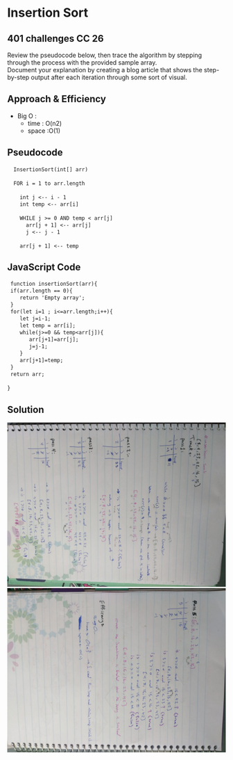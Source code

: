 # Insertion Sort  


## 401 challenges CC 26 
  Review the pseudocode below, then trace the algorithm by stepping through the process with the provided sample array.  
  Document your explanation by creating a blog article that shows the step-by-step output after each iteration through some sort of visual.  



## Approach & Efficiency
- Big O :
   - time : O(n2)
   - space :O(1)


## Pseudocode
  ```
    InsertionSort(int[] arr)
  
    FOR i = 1 to arr.length
    
      int j <-- i - 1
      int temp <-- arr[i]
      
      WHILE j >= 0 AND temp < arr[j]
        arr[j + 1] <-- arr[j]
        j <-- j - 1
        
      arr[j + 1] <-- temp
  ```

## JavaScript Code  

  ``` 
   function insertionSort(arr){
   if(arr.length == 0){
      return 'Empty array';
   }
   for(let i=1 ; i<=arr.length;i++){
      let j=i-1;
      let temp = arr[i];
      while(j>=0 && temp<arr[j]){
         arr[j+1]=arr[j];
         j=j-1;
      }
      arr[j+1]=temp;
   }
   return arr;

} 
  ```

## Solution
![insertioSort1](../assets/sort1.jpeg)
![insertioSort2](../assets/sort2.jpeg)

